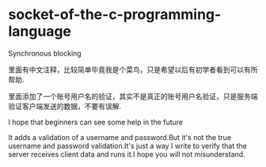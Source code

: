 # socket-of-the-c-programming-language
Synchronous blocking

里面有中文注释，比较简单毕竟我是个菜鸟，只是希望以后有初学者看到可以有所帮助.

里面添加了一个账号用户名的验证，其实不是真正的账号用户名验证，只是服务端验证客户端发送的数据，不要有误解.

I hope that beginners can see some help in the future

It adds a validation of a username and password.But it's not the true username and password validation.It's just a way I write to verify that the server receives client data and runs it.I hope you will not misunderstand.
